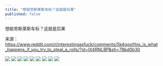 ```yaml
---
title: "想偷劳斯莱斯车标？这就是后果"
published: false
---
```

想偷劳斯莱斯车标？这就是后果

来源：https://www.reddit.com/r/interestingasfuck/comments/5k4gov/this_is_what_happens_if_you_try_to_steal_a_rolls/?st=IX4RNLBP&sh=78bd0b30

![](./1.jpg)
![](./2.jpg)
![](./3.jpg)
![](./4.jpg)
![](./5.jpg)
![](./6.jpg)
![](./7.jpg)
![](./8.jpg)
![](./9.jpg)

